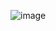 ![image](https://user-images.githubusercontent.com/45025551/123287091-71974500-d549-11eb-97f0-4e03c5e0e203.png)
